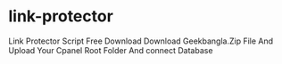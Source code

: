 # link-protector
Link Protector Script Free Download
Download Geekbangla.Zip File And Upload Your Cpanel Root Folder And connect Database
